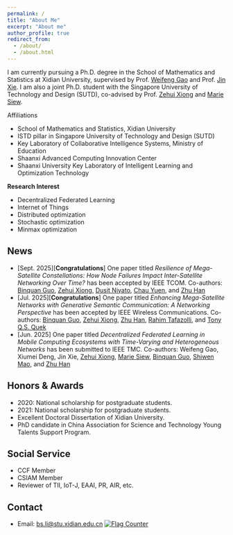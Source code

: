 ```yaml
---
permalink: /
title: "About Me"
excerpt: "About me"
author_profile: true
redirect_from: 
  - /about/
  - /about.html
---
```


I am currently pursuing a Ph.D. degree in the School of Mathematics and Statistics at Xidian University, supervised by Prof. [Weifeng Gao](https://faculty.xidian.edu.cn/GWF/zh_CN/index.htm) and Prof. [Jin Xie](https://faculty.xidian.edu.cn/XIEJIN/zh_CN/index.htm).
I am also a joint Ph.D. student with the Singapore University of Technology and Design (SUTD), co-advised by Prof. [Zehui Xiong](https://pure.qub.ac.uk/en/persons/zehui-xiong) and [Marie Siew](https://www.sutd.edu.sg/profile/marie-therese-siew-hui-lin).

Affiliations
* School of Mathematics and Statistics, Xidian University
* ISTD pillar in Singapore University of Technology and Design (SUTD)
* Key Laboratory of Collaborative Intelligence Systems, Ministry of Education
* Shaanxi Advanced Computing Innovation Center
* Shaanxi University Key Laboratory of Intelligent Learning and Optimization Technology


**Research Interest**
* Decentralized Federated Learning 
* Internet of Things
* Distributed optimization
* Stochastic optimization
* Minmax optimization

  
News
------
* [Sept. 2025][**Congratulations**] One paper titled *Resilience of Mega-Satellite Constellations: How Node Failures Impact Inter-Satellite Networking Over Time?* has been accepted by IEEE TCOM. Co-authors: [Binquan Guo](https://wilixx.github.io/), [Zehui Xiong](https://pure.qub.ac.uk/en/persons/zehui-xiong),  [Dusit Niyato](https://ieeexplore.ieee.org/author/37296968900), [Chau Yuen](https://ieeexplore.ieee.org/author/37273147100), and [Zhu Han](https://ieeexplore.ieee.org/author/37278605300)
* [Jul. 2025][**Congratulations**] One paper titled *Enhancing Mega-Satellite Networks with Generative Semantic Communication: A Networking Perspective* has been accepted by IEEE Wireless Communications. Co-authors:  [Binquan Guo](https://wilixx.github.io/), [Zehui Xiong](https://pure.qub.ac.uk/en/persons/zehui-xiong), [Zhu Han](https://ieeexplore.ieee.org/author/37278605300), [Rahim Tafazolli](https://ieeexplore.ieee.org/author/37280285600), and [Tony Q.S. Quek](https://ieeexplore.ieee.org/author/37266597300)
* [Jun. 2025] One paper titled *Decentralized Federated Learning in Mobile Computing Ecosystems with Time-Varying and Heterogeneous Networks* has been submitted to IEEE TMC. Co-authors: Weifeng Gao, Xiumei Deng, Jin Xie, [Zehui Xiong](https://pure.qub.ac.uk/en/persons/zehui-xiong), [Marie Siew](https://www.sutd.edu.sg/profile/marie-therese-siew-hui-lin), [Binquan Guo](https://wilixx.github.io/), [Shiwen Mao](https://www.eng.auburn.edu/~szm0001/), and [Zhu Han](http://www2.egr.uh.edu/~zhan2/)










Honors & Awards
------
* 2020: National scholarship for postgraduate students.
* 2021: National scholarship for postgraduate students.
* Excellent Doctoral Dissertation of Xidian University.
* PhD candidate in China Association for Science and Technology Young Talents Support Program.


Social Service
------
* CCF Member
* CSIAM Member
* Reviewer of TII, IoT-J, EAAI, PR, AIR, etc.


  
Contact
------
* Email: bs.li@stu.xidian.edu.cn
<a href="http://s01.flagcounter.com/more/euQ"><img src="https://s01.flagcounter.com/count2/euQ/bg_FFFFFF/txt_000000/border_CCCCCC/columns_2/maxflags_10/viewers_0/labels_0/pageviews_0/flags_0/percent_0/" alt="Flag Counter" border="0"></a>
